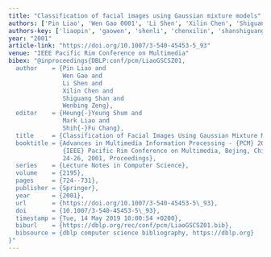 ```yaml
---
title: "Classification of facial images using Gaussian mixture models"
authors: ['Pin Liao', 'Wen Gao 0001', 'Li Shen', 'Xilin Chen', 'Shiguang Shan', 'Wenbing Zeng']
authors-key: ['liaopin', 'gaowen', 'shenli', 'chenxilin', 'shanshiguang', 'zengwenbing']
year: "2001"
article-link: "https://doi.org/10.1007/3-540-45453-5_93"
venue: "IEEE Pacific Rim Conference on Multimedia"
bibex: "@inproceedings{DBLP:conf/pcm/LiaoGSCSZ01,
  author    = {Pin Liao and
               Wen Gao and
               Li Shen and
               Xilin Chen and
               Shiguang Shan and
               Wenbing Zeng},
  editor    = {Heung{-}Yeung Shum and
               Mark Liao and
               Shih{-}Fu Chang},
  title     = {Classification of Facial Images Using Gaussian Mixture Models},
  booktitle = {Advances in Multimedia Information Processing - {PCM} 2001, Second
               {IEEE} Pacific Rim Conference on Multimedia, Bejing, China, October
               24-26, 2001, Proceedings},
  series    = {Lecture Notes in Computer Science},
  volume    = {2195},
  pages     = {724--731},
  publisher = {Springer},
  year      = {2001},
  url       = {https://doi.org/10.1007/3-540-45453-5\_93},
  doi       = {10.1007/3-540-45453-5\_93},
  timestamp = {Tue, 14 May 2019 10:00:54 +0200},
  biburl    = {https://dblp.org/rec/conf/pcm/LiaoGSCSZ01.bib},
  bibsource = {dblp computer science bibliography, https://dblp.org}
}"
---
```

